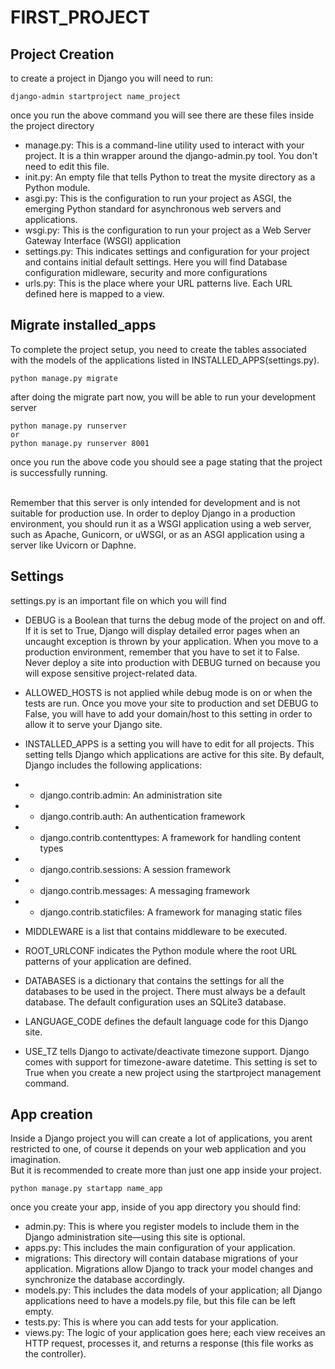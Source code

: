 # FIRST_PROJECT
## Project Creation
to create a project in Django you will need to run:
```
django-admin startproject name_project
```
once you run the above command you will see there are these files inside
the project directory
- manage.py:  This is a command-line utility used to interact with your project.
It is a thin wrapper around the django-admin.py tool. You don't need to edit
this file.
- init.py: An empty file that tells Python to treat the mysite
directory as a Python module.
- asgi.py: This is the configuration to run your project as ASGI,
the emerging Python standard for asynchronous web servers and
applications.
- wsgi.py: This is the configuration to run your project as a Web
Server Gateway Interface (WSGI) application
- settings.py: This indicates settings and configuration for your
project and contains initial default settings. Here you will find Database configuration
midleware, security and more configurations
- urls.py: This is the place where your URL patterns live. Each URL
defined here is mapped to a view.

## Migrate installed_apps
To complete the project setup, you
need to create the tables associated with the models of the applications listed in
INSTALLED_APPS(settings.py).
```
python manage.py migrate
```
after doing the migrate part now, you will be able to run your development server
```
python manage.py runserver
or
python manage.py runserver 8001
```
once you run the above code you should see a page
stating that the project is successfully running.<br>
<br>

Remember that this server is only intended for development and is not suitable
for production use. In order to deploy Django in a production environment, you
should run it as a WSGI application using a web server, such as Apache, Gunicorn,
or uWSGI, or as an ASGI application using a server like Uvicorn or Daphne.

## Settings
settings.py is an important file on which you will find
* DEBUG is a Boolean that turns the debug mode of the project on and off. If it
is set to True, Django will display detailed error pages when an uncaught
exception is thrown by your application. When you move to a production
environment, remember that you have to set it to False. Never deploy a
site into production with DEBUG turned on because you will expose sensitive
project-related data.

* ALLOWED_HOSTS is not applied while debug mode is on or when the tests
are run. Once you move your site to production and set DEBUG to False,
you will have to add your domain/host to this setting in order to allow it
to serve your Django site.

* INSTALLED_APPS is a setting you will have to edit for all projects. This
setting tells Django which applications are active for this site. By default,
Django includes the following applications:
* * django.contrib.admin: An administration site
* * django.contrib.auth: An authentication framework
* * django.contrib.contenttypes: A framework for handling
content types
* * django.contrib.sessions: A session framework
* * django.contrib.messages: A messaging framework
* * django.contrib.staticfiles: A framework for managing static
files
* MIDDLEWARE is a list that contains middleware to be executed.
* ROOT_URLCONF indicates the Python module where the root URL patterns
of your application are defined.
* DATABASES is a dictionary that contains the settings for all the databases to
be used in the project. There must always be a default database. The default
configuration uses an SQLite3 database.
* LANGUAGE_CODE defines the default language code for this Django site.
* USE_TZ tells Django to activate/deactivate timezone support. Django comes
with support for timezone-aware datetime. This setting is set to True when
you create a new project using the startproject management command.

## App creation
Inside a Django project you will can create a lot of applications, you arent restricted to one,
of course it depends on your web application and you imagination.<br>
But it is recommended to create more than just one app inside your project.

```
python manage.py startapp name_app
```
once you create your app, inside of you app directory you should find:
* admin.py: This is where you register models to include them in the Django
administration site—using this site is optional.
* apps.py: This includes the main configuration of your application.
* migrations: This directory will contain database migrations of your
application. Migrations allow Django to track your model changes and
synchronize the database accordingly.
* models.py: This includes the data models of your application; all Django
applications need to have a models.py file, but this file can be left empty.
* tests.py: This is where you can add tests for your application.
* views.py: The logic of your application goes here; each view receives an
HTTP request, processes it, and returns a response (this file works as the controller).
